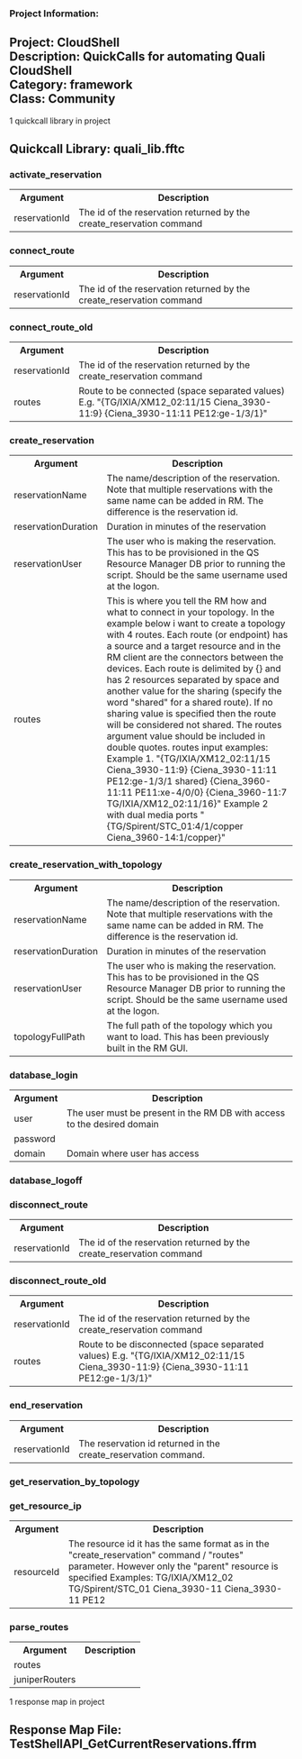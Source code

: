 ### Project Information:
Project: CloudShell  
Description: QuickCalls for automating Quali CloudShell  
Category: framework  
Class: Community
 ----
1 quickcall library in project
## Quickcall Library: quali_lib.fftc
### activate_reservation
<table><tr><th>Argument</th><th>Description</th></tr>
<tr><td>reservationId</td><td>The id of the reservation returned by the create_reservation command</tr></td></table>

### connect_route
<table><tr><th>Argument</th><th>Description</th></tr>
<tr><td>reservationId</td><td>The id of the reservation returned by the create_reservation command</tr></td></table>

### connect_route_old
<table><tr><th>Argument</th><th>Description</th></tr>
<tr><td>reservationId</td><td>The id of the reservation returned by the create_reservation command</tr></td>
<tr><td>routes</td><td>Route to be connected (space separated values)
E.g. "{TG/IXIA/XM12_02:11/15 Ciena_3930-11:9} {Ciena_3930-11:11 PE12:ge-1/3/1}"</tr></td></table>

### create_reservation
<table><tr><th>Argument</th><th>Description</th></tr>
<tr><td>reservationName</td><td>The name/description of the reservation. Note that multiple reservations with the same name can be added in RM. The difference is the reservation id.</tr></td>
<tr><td>reservationDuration</td><td>Duration in minutes of the reservation</tr></td>
<tr><td>reservationUser</td><td>The user who is making the reservation. This has to be provisioned in the QS Resource Manager DB prior to running the script. Should be the same username used at the logon.</tr></td>
<tr><td>routes</td><td>This is where you tell the RM how and what to connect in your topology.
In the example below i want to create a topology with 4 routes. Each route (or endpoint) has a source and a target resource and in the RM client are the connectors between the devices.
Each route is delimited by {} and has 2 resources separated by space and another value for the sharing (specify the word "shared" for a shared route). If no sharing value is specified then the route will be considered not shared. The routes argument value should be included in double quotes.
routes input examples:
Example 1. "{TG/IXIA/XM12_02:11/15 Ciena_3930-11:9} {Ciena_3930-11:11 PE12:ge-1/3/1 shared} {Ciena_3960-11:11 PE11:xe-4/0/0} {Ciena_3960-11:7 TG/IXIA/XM12_02:11/16}"
Example 2 with dual media ports "{TG/Spirent/STC_01:4/1/copper Ciena_3960-14:1/copper}"</tr></td></table>

### create_reservation_with_topology
<table><tr><th>Argument</th><th>Description</th></tr>
<tr><td>reservationName</td><td>The name/description of the reservation. Note that multiple reservations with the same name can be added in RM. The difference is the reservation id.</tr></td>
<tr><td>reservationDuration</td><td>Duration in minutes of the reservation</tr></td>
<tr><td>reservationUser</td><td>The user who is making the reservation. This has to be provisioned in the QS Resource Manager DB prior to running the script. Should be the same username used at the logon.</tr></td>
<tr><td>topologyFullPath</td><td>The full path of the topology which you want to load. This has been previously built in the RM GUI.</tr></td></table>

### database_login
<table><tr><th>Argument</th><th>Description</th></tr>
<tr><td>user</td><td>The user must be present in the RM DB with access to the desired domain</tr></td>
<tr><td>password</td><tr></tr>
<tr><td>domain</td><td>Domain where user has access</tr></td></table>

### database_logoff
### disconnect_route
<table><tr><th>Argument</th><th>Description</th></tr>
<tr><td>reservationId</td><td>The id of the reservation returned by the create_reservation command</tr></td></table>

### disconnect_route_old
<table><tr><th>Argument</th><th>Description</th></tr>
<tr><td>reservationId</td><td>The id of the reservation returned by the create_reservation command</tr></td>
<tr><td>routes</td><td>Route to be disconnected (space separated values)
E.g. "{TG/IXIA/XM12_02:11/15 Ciena_3930-11:9} {Ciena_3930-11:11 PE12:ge-1/3/1}"</tr></td></table>

### end_reservation
<table><tr><th>Argument</th><th>Description</th></tr>
<tr><td>reservationId</td><td>The reservation id returned in the create_reservation command.</tr></td></table>

### get_reservation_by_topology
### get_resource_ip
<table><tr><th>Argument</th><th>Description</th></tr>
<tr><td>resourceId</td><td>The resource id it has the same format as in the "create_reservation" command / "routes" parameter. However only the "parent" resource is specified
Examples: 
TG/IXIA/XM12_02
TG/Spirent/STC_01
Ciena_3930-11
Ciena_3930-11
PE12</tr></td></table>

### parse_routes
<table><tr><th>Argument</th><th>Description</th></tr>
<tr><td>routes</td><tr></tr>
<tr><td>juniperRouters</td><tr></tr></table>

1 response map in project
## Response Map File: TestShellAPI_GetCurrentReservations.ffrm
